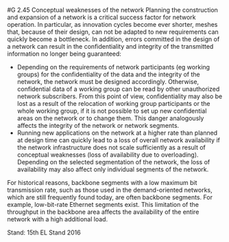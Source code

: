 #G 2.45 Conceptual weaknesses of the network
Planning the construction and expansion of a network is a critical success factor for network operation. In particular, as innovation cycles become ever shorter, meshes that, because of their design, can not be adapted to new requirements can quickly become a bottleneck. In addition, errors committed in the design of a network can result in the confidentiality and integrity of the transmitted information no longer being guaranteed:

* Depending on the requirements of network participants (eg working groups) for the confidentiality of the data and the integrity of the network, the network must be designed accordingly. Otherwise, confidential data of a working group can be read by other unauthorized network subscribers. From this point of view, confidentiality may also be lost as a result of the relocation of working group participants or the whole working group, if it is not possible to set up new confidential areas on the network or to change them. This danger analogously affects the integrity of the network or network segments.
* Running new applications on the network at a higher rate than planned at design time can quickly lead to a loss of overall network availability if the network infrastructure does not scale sufficiently as a result of conceptual weaknesses (loss of availability due to overloading). Depending on the selected segmentation of the network, the loss of availability may also affect only individual segments of the network.


For historical reasons, backbone segments with a low maximum bit transmission rate, such as those used in the demand-oriented networks, which are still frequently found today, are often backbone segments. For example, low-bit-rate Ethernet segments exist. This limitation of the throughput in the backbone area affects the availability of the entire network with a high additional load.

Stand: 15th EL Stand 2016



